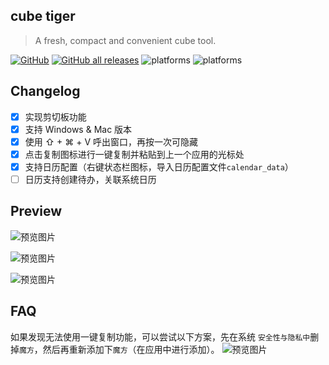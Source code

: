 ## cube tiger

> A fresh, compact and convenient cube tool.

[![GitHub](https://img.shields.io/github/license/daejong123/cube-tiger?style=flat-square)](https://github.com/daejong123/cube-tiger/blob/master/LICENSE)
[![GitHub all releases](https://img.shields.io/github/downloads/daejong123/cube-tiger/total?style=flat-square)](https://github.com/daejong123/cube-tiger/releases)
![platforms](https://img.shields.io/badge/platforms-macOS-blue)
![platforms](https://img.shields.io/badge/platforms-windows-blue)

## Changelog

- [x] 实现剪切板功能
- [x] 支持 Windows & Mac 版本
- [x] 使用 ⇧ + ⌘ + V 呼出窗口，再按一次可隐藏
- [x] 点击复制图标进行一键复制并粘贴到上一个应用的光标处
- [x] 支持日历配置（右键状态栏图标，导入日历配置文件`calendar_data`）
- [ ] 日历支持创建待办，关联系统日历

## Preview

![预览图片](https://github.com/daejong123/cube-tiger/raw/master/images/1642905430383.png)

![预览图片](https://github.com/daejong123/cube-tiger/raw/master/images/1642905594962.png)

![预览图片](https://github.com/daejong123/cube-tiger/raw/master/images/1642905472942.png)

## FAQ

如果发现无法使用一键复制功能，可以尝试以下方案，先在系统 `安全性与隐私中`删掉`魔方`，然后再重新添加下`魔方`（在应用中进行添加）。
![预览图片](https://github.com/daejong123/cube-tiger/raw/master/images/20220505-112252.png)
